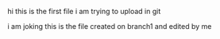 hi this is the first file i am trying to upload in git


i am joking
this is the file created on branch1 and edited by me
